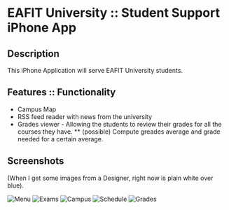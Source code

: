 # EAFIT University :: Student Support iPhone App

## Description
This iPhone Application will serve EAFIT University students.

## Features :: Functionality
* Campus Map
* RSS feed reader with news from the university
* Grades viewer - Allowing the students to review their grades for all the courses they have.
** (possible) Compute greades average and grade needed for a certain average.

## Screenshots
(When I get some images from a Designer, right now is plain white over blue).

![Menu](http://f.cl.ly/items/2M3I3G3J2p2I1o2m1e0d/menu.png)
![Exams](http://f.cl.ly/items/3v0b3U0j1t451S2p2w0S/exams.png)
![Campus](http://f.cl.ly/items/443E3U1m31470B0r2o30/campus.png)
![Schedule](http://f.cl.ly/items/3t471m3Y3p1k1g162K1y/schedule.png)
![Grades](http://f.cl.ly/items/3G34051z2I3P2A28083a/grades.png)